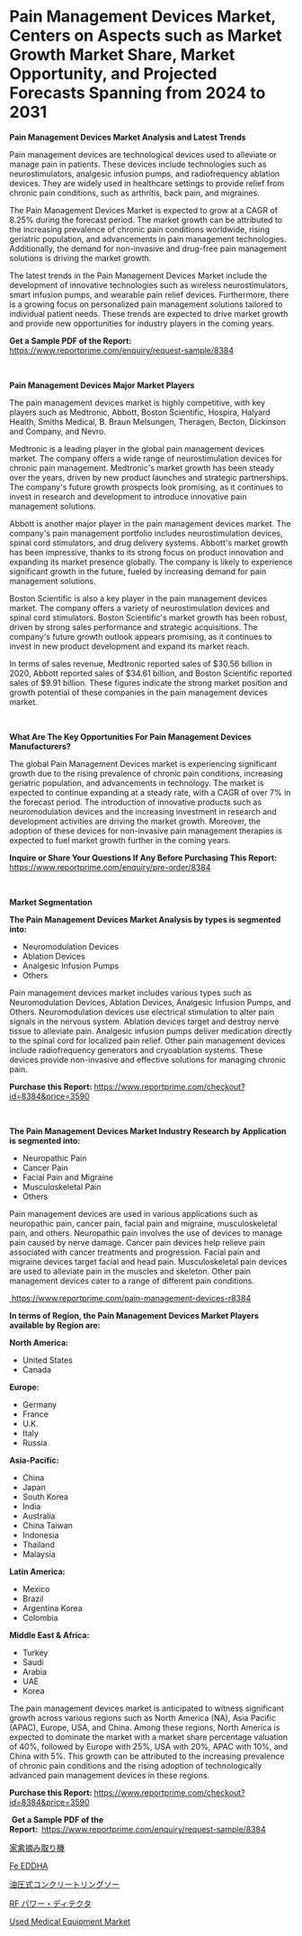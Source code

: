 <p><h1>Pain Management Devices Market, Centers on Aspects such as Market Growth Market Share, Market Opportunity, and Projected Forecasts Spanning from 2024 to 2031</h1></p><p><strong>Pain Management Devices Market Analysis and Latest Trends</strong></p>
<p><p>Pain management devices are technological devices used to alleviate or manage pain in patients. These devices include technologies such as neurostimulators, analgesic infusion pumps, and radiofrequency ablation devices. They are widely used in healthcare settings to provide relief from chronic pain conditions, such as arthritis, back pain, and migraines.</p><p>The Pain Management Devices Market is expected to grow at a CAGR of 8.25% during the forecast period. The market growth can be attributed to the increasing prevalence of chronic pain conditions worldwide, rising geriatric population, and advancements in pain management technologies. Additionally, the demand for non-invasive and drug-free pain management solutions is driving the market growth.</p><p>The latest trends in the Pain Management Devices Market include the development of innovative technologies such as wireless neurostimulators, smart infusion pumps, and wearable pain relief devices. Furthermore, there is a growing focus on personalized pain management solutions tailored to individual patient needs. These trends are expected to drive market growth and provide new opportunities for industry players in the coming years.</p></p>
<p><strong>Get a Sample PDF of the Report:&nbsp;</strong> <a href="https://www.reportprime.com/enquiry/request-sample/8384">https://www.reportprime.com/enquiry/request-sample/8384</a></p>
<p>&nbsp;</p>
<p><strong>Pain Management Devices Major Market Players</strong></p>
<p><p>The pain management devices market is highly competitive, with key players such as Medtronic, Abbott, Boston Scientific, Hospira, Halyard Health, Smiths Medical, B. Braun Melsungen, Theragen, Becton, Dickinson and Company, and Nevro.</p><p>Medtronic is a leading player in the global pain management devices market. The company offers a wide range of neurostimulation devices for chronic pain management. Medtronic's market growth has been steady over the years, driven by new product launches and strategic partnerships. The company's future growth prospects look promising, as it continues to invest in research and development to introduce innovative pain management solutions.</p><p>Abbott is another major player in the pain management devices market. The company's pain management portfolio includes neurostimulation devices, spinal cord stimulators, and drug delivery systems. Abbott's market growth has been impressive, thanks to its strong focus on product innovation and expanding its market presence globally. The company is likely to experience significant growth in the future, fueled by increasing demand for pain management solutions.</p><p>Boston Scientific is also a key player in the pain management devices market. The company offers a variety of neurostimulation devices and spinal cord stimulators. Boston Scientific's market growth has been robust, driven by strong sales performance and strategic acquisitions. The company's future growth outlook appears promising, as it continues to invest in new product development and expand its market reach.</p><p>In terms of sales revenue, Medtronic reported sales of $30.56 billion in 2020, Abbott reported sales of $34.61 billion, and Boston Scientific reported sales of $9.91 billion. These figures indicate the strong market position and growth potential of these companies in the pain management devices market.</p></p>
<p>&nbsp;</p>
<p><strong>What Are The Key Opportunities For Pain Management Devices Manufacturers?</strong></p>
<p><p>The global Pain Management Devices market is experiencing significant growth due to the rising prevalence of chronic pain conditions, increasing geriatric population, and advancements in technology. The market is expected to continue expanding at a steady rate, with a CAGR of over 7% in the forecast period. The introduction of innovative products such as neuromodulation devices and the increasing investment in research and development activities are driving the market growth. Moreover, the adoption of these devices for non-invasive pain management therapies is expected to fuel market growth further in the coming years.</p></p>
<p><strong>Inquire or Share Your Questions If Any Before Purchasing This Report:</strong> <a href="https://www.reportprime.com/enquiry/pre-order/8384">https://www.reportprime.com/enquiry/pre-order/8384</a></p>
<p>&nbsp;</p>
<p><strong>Market Segmentation</strong></p>
<p><strong>The Pain Management Devices Market Analysis by types is segmented into:</strong></p>
<p><ul><li>Neuromodulation Devices</li><li>Ablation Devices</li><li>Analgesic Infusion Pumps</li><li>Others</li></ul></p>
<p><p>Pain management devices market includes various types such as Neuromodulation Devices, Ablation Devices, Analgesic Infusion Pumps, and Others. Neuromodulation devices use electrical stimulation to alter pain signals in the nervous system. Ablation devices target and destroy nerve tissue to alleviate pain. Analgesic infusion pumps deliver medication directly to the spinal cord for localized pain relief. Other pain management devices include radiofrequency generators and cryoablation systems. These devices provide non-invasive and effective solutions for managing chronic pain.</p></p>
<p><strong>Purchase this Report:&nbsp;</strong><a href="https://www.reportprime.com/checkout?id=8384&price=3590">https://www.reportprime.com/checkout?id=8384&price=3590</a></p>
<p>&nbsp;</p>
<p><strong>The Pain Management Devices Market Industry Research by Application is segmented into:</strong></p>
<p><ul><li>Neuropathic Pain</li><li>Cancer Pain</li><li>Facial Pain and Migraine</li><li>Musculoskeletal Pain</li><li>Others</li></ul></p>
<p><p>Pain management devices are used in various applications such as neuropathic pain, cancer pain, facial pain and migraine, musculoskeletal pain, and others. Neuropathic pain involves the use of devices to manage pain caused by nerve damage. Cancer pain devices help relieve pain associated with cancer treatments and progression. Facial pain and migraine devices target facial and head pain. Musculoskeletal pain devices are used to alleviate pain in the muscles and skeleton. Other pain management devices cater to a range of different pain conditions.</p></p>
<p><a href="https://www.reportprime.com/pain-management-devices-r8384">&nbsp;https://www.reportprime.com/pain-management-devices-r8384</a></p>
<p><strong>In terms of Region, the Pain Management Devices Market Players available by Region are:</strong></p>
<p>
    <p> <strong> North America: </strong>
        <ul>
            <li>United States</li>
            <li>Canada</li>
        </ul>
        </p> 
    <p> <strong> Europe: </strong>
        <ul>
            <li>Germany</li>
            <li>France</li>
            <li>U.K.</li>
            <li>Italy</li>
            <li>Russia</li>
        </ul>
        </p> 
    <p> <strong> Asia-Pacific: </strong>
        <ul>
            <li>China</li>
            <li>Japan</li>
            <li>South Korea</li>
            <li>India</li>
            <li>Australia</li>
            <li>China Taiwan</li>
            <li>Indonesia</li>
            <li>Thailand</li>
            <li>Malaysia</li>
        </ul>
        </p> 
    <p> <strong> Latin America: </strong>
        <ul>
            <li>Mexico</li>
            <li>Brazil</li>
            <li>Argentina Korea</li>
            <li>Colombia</li>
        </ul>
        </p> 
    <p> <strong> Middle East & Africa: </strong>
        <ul>
            <li>Turkey</li>
            <li>Saudi</li>
            <li>Arabia</li>
            <li>UAE</li>
            <li>Korea</li>
        </ul>
    </p>
    </p>
<p><p>The pain management devices market is anticipated to witness significant growth across various regions such as North America (NA), Asia Pacific (APAC), Europe, USA, and China. Among these regions, North America is expected to dominate the market with a market share percentage valuation of 40%, followed by Europe with 25%, USA with 20%, APAC with 10%, and China with 5%. This growth can be attributed to the increasing prevalence of chronic pain conditions and the rising adoption of technologically advanced pain management devices in these regions.</p></p>
<p><strong>Purchase this Report: </strong><a href="https://www.reportprime.com/checkout?id=8384&price=3590">https://www.reportprime.com/checkout?id=8384&price=3590</a></p>
<p>&nbsp;<strong>Get a Sample PDF of the Report:&nbsp;&nbsp;</strong><a href="https://www.reportprime.com/enquiry/request-sample/8384">https://www.reportprime.com/enquiry/request-sample/8384</a></p>
<p><strong></strong></p>
<p><p><a href="https://github.com/FrancoWeber2023/Market-Research-Report-List-1/blob/main/591352577277.md">家禽摘み取り機</a></p><p><a href="https://medium.com/@kelsiorphy/2024-2031%EB%85%84-fe-eddha-%EC%8B%9C%EC%9E%A5-%EC%A0%90%EC%9C%A0%EC%9C%A8-%EB%B3%80%ED%99%94-%EB%B0%8F-%EC%8B%9C%EC%9E%A5-%EC%84%B1%EC%9E%A5-%EB%8F%99%ED%96%A5-5b397df199f9">Fe EDDHA</a></p><p><a href="https://github.com/kegley4963/Market-Research-Report-List-1/blob/main/832943277276.md">油圧式コンクリートリングソー</a></p><p><a href="https://medium.com/@billyhopkins526/rf%E3%83%91%E3%83%AF%E3%83%BC%E3%83%87%E3%82%A3%E3%83%86%E3%82%AF%E3%82%BF%E3%83%BC%E5%B8%82%E5%A0%B4%E3%81%AE%E8%A6%8F%E6%A8%A1%E3%81%A8%E5%B8%82%E5%A0%B4%E5%8B%95%E5%90%91-%E5%AE%8C%E5%85%A8%E3%81%AA%E6%A5%AD%E7%95%8C%E6%A6%82%E8%A6%81-2024%E5%B9%B4-2031%E5%B9%B4-63030a49807f">RF パワー・ディテクタ</a></p><p><a href="https://github.com/AndreanneHane2023/Market-Research-Report-List-1/blob/main/used-medical-equipment-market.md">Used Medical Equipment Market</a></p></p>